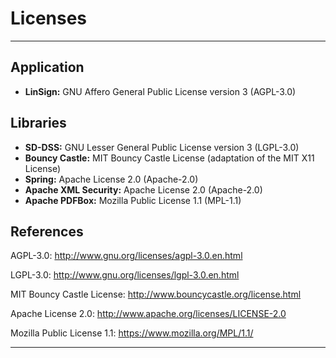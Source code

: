 
Licenses
========

------------------------------------------------------------------------------

Application
-----------

- **LinSign:** GNU Affero General Public License version 3 (AGPL-3.0)


Libraries
---------

- **SD-DSS:** GNU Lesser General Public License version 3 (LGPL-3.0)
- **Bouncy Castle:** MIT Bouncy Castle License (adaptation of the MIT X11 License)
- **Spring:** Apache License 2.0 (Apache-2.0)
- **Apache XML Security:** Apache License 2.0 (Apache-2.0)
- **Apache PDFBox:** Mozilla Public License 1.1 (MPL-1.1)


References
----------

AGPL-3.0:
<http://www.gnu.org/licenses/agpl-3.0.en.html>

LGPL-3.0:
<http://www.gnu.org/licenses/lgpl-3.0.en.html>

MIT Bouncy Castle License:
<http://www.bouncycastle.org/license.html>

Apache License 2.0:
<http://www.apache.org/licenses/LICENSE-2.0>

Mozilla Public License 1.1:
<https://www.mozilla.org/MPL/1.1/>


------------------------------------------------------------------------------
